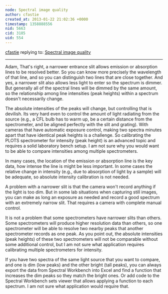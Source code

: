 ```yaml
---
node: Spectral image quality
author: cfastie
created_at: 2013-01-22 21:02:36 +0000
timestamp: 1358888556
nid: 5663
cid: 3185
uid: 554
---
```




[cfastie](../profile/cfastie) replying to: [Spectral image quality](../notes/cfastie/1-21-2013/spectrometer-image-quality)

----
Adam,  That's right, a narrower entrance slit allows emission or absorption lines to be resolved better. So you can know more precisely the wavelength of that line, and so you can distinguish two lines that are close together. And yes, a narrower slit also allows less light to enter so the spectrum is dimmer.  But generally all of the spectral lines will be dimmed by the same amount, so the relationship among line intensities (peak heights) within a spectrum doesn't necessarily change. 

The absolute intensities of the peaks will change, but controlling that is devilish. Its very hard even to control the amount of light radiating from the source (e.g., a CFL bulb has to warm up, be a certain distance from the spectrometer, and be aligned perfectly with the slit and grating). With cameras that have automatic exposure control, making two spectra minutes apart that have identical peak heights is a challenge. So calibrating the PLOTS spectrometer for intensity (peak height) is an advanced topic and requires a solid laboratory bench setup. I am not sure why you would want to be able to compare intensities among multiple spectrometers.

In many cases, the location of the emission or absorption line is the key data, how intense the line is might be less important. In some cases the relative change in intensity (e.g., due to absorption of light by a sample) will be adequate, so absolute intensity calibration is not needed.

A problem with a narrower slit is that the camera won't record anything if the light is too dim. But in some lab situations when capturing still images, you can make as long an exposure as needed and record a good spectrum with an extremely narrow slit.  That requires a camera with complete manual control. 

It is not a problem that some spectrometers have narrower slits than others.  Some spectrometers will produce higher resolution data than others, so one spectrometer will be able to resolve two nearby peaks that another spectrometer records as one peak.  As you point out, the absolute intensities (peak heights) of these two spectrometers will not be comparable without some additional control, but I am not sure what application requires calibrating multiple spectrometers for intensity. 

If you have two spectra of the same light source that you want to compare, and one is dim (low peaks) and the other bright (tall peaks), you can always export the data from Spectral Workbench into Excel and find a function that increases the dim peaks so they match the bright ones. Or add code to the Spectral Workbench sets viewer that allows applying a function to each spectrum. I am not sure what application would require that.


